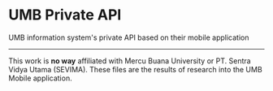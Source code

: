 # UMB Private API
UMB information system's private API based on their mobile application

----

This work is **no way** affiliated with Mercu Buana University or PT. Sentra Vidya Utama (SEVIMA). These files are the results of research into the UMB Mobile application.
